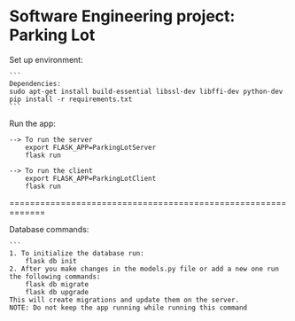# Software Engineering project: Parking Lot

Set up environment:

    ```
    Dependencies:
    sudo apt-get install build-essential libssl-dev libffi-dev python-dev
    pip install -r requirements.txt
    ```

Run the app:

    --> To run the server
        export FLASK_APP=ParkingLotServer
        flask run

    --> To run the client
        export FLASK_APP=ParkingLotClient
        flask run

=============================================================

Database commands:

    ```
    1. To initialize the database run:
        flask db init
    2. After you make changes in the models.py file or add a new one run the following commands:
        flask db migrate
        flask db upgrade
    This will create migrations and update them on the server.
    NOTE: Do not keep the app running while running this command

